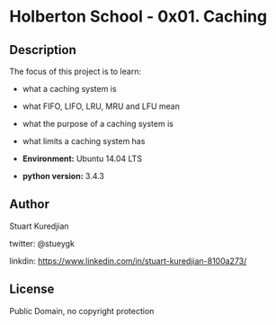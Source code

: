 # Holberton School - 0x01. Caching


## Description

The focus of this project is to learn:
* what a caching system is
* what FIFO, LIFO, LRU, MRU and LFU mean
* what the purpose of a caching system is
* what limits a caching system has

* __Environment:__ Ubuntu 14.04 LTS
* __python version:__ 3.4.3

## Author
Stuart Kuredjian

twitter: @stueygk

linkdin: https://www.linkedin.com/in/stuart-kuredjian-8100a273/

## License
Public Domain, no copyright protection